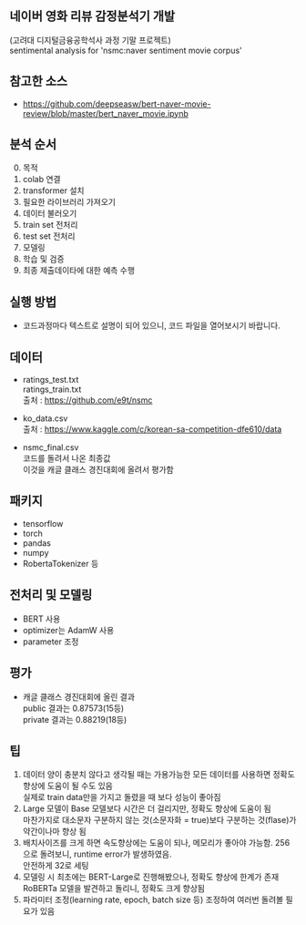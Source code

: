 ## 네이버 영화 리뷰 감정분석기 개발<br>
(고려대 디지털금융공학석사 과정 기말 프로젝트) <br>
sentimental analysis for 'nsmc:naver sentiment movie corpus'

## **참고한 소스**

- https://github.com/deepseasw/bert-naver-movie-review/blob/master/bert_naver_movie.ipynb

## **분석 순서**

0. 목적
1. colab 연결
2. transformer 설치
3. 필요한 라이브러리 가져오기
4. 데이터 불러오기
5. train set 전처리
6. test set 전처리
7. 모델링
8. 학습 및 검증
9. 최종 제출데이타에 대한 예측 수행

## **실행 방법**

- 코드과정마다 텍스트로 설명이 되어 있으니, 코드 파일을 열어보시기 바랍니다.

## **데이터**

- ratings_test.txt <br>
ratings_train.txt <br>
출처 : https://github.com/e9t/nsmc

- ko_data.csv <br>
출처 : https://www.kaggle.com/c/korean-sa-competition-dfe610/data

- nsmc_final.csv <br>
코드를 돌려서 나온 최종값 <br>
이것을 캐글 클래스 경진대회에 올려서 평가함

## **패키지**

- tensorflow
- torch
- pandas
- numpy
- RobertaTokenizer 등

## **전처리 및 모델링**

 - BERT 사용
 - optimizer는 AdamW 사용
 - parameter 조정 
 
## **평가**

- 캐글 클래스 경진대회에 올린 결과 <br>
public 결과는 0.87573(15등) <br>
private 결과는 0.88219(18등) <br>



## **팁**

1. 데이터 양이 충분치 않다고 생각될 때는 가용가능한 모든 데이터를 사용하면 정확도 향상에 도움이 될 수도 있음 <br>
실제로 train data만을 가지고 돌렸을 때 보다 성능이 좋아짐
2. Large 모델이 Base 모델보다 시간은 더 걸리지만, 정확도 향상에 도움이 됨 <br>
마찬가지로 대소문자 구분하지 않는 것(소문자화 = true)보다 구분하는 것(flase)가 약간이나마 향상 됨
3. 배치사이즈를 크게 하면 속도향상에는 도움이 되나, 메모리가 좋아야 가능함. 256으로 돌려보니, runtime error가 발생하였음. <br>
안전하게 32로 세팅
4. 모델링 시 최초에는 BERT-Large로 진행해봤으나, 정확도 향상에 한계가 존재<br>
RoBERTa 모델을 발견하고 돌리니, 정확도 크게 향상됨 
5. 파라미터 조정(learning rate, epoch, batch size 등) 조정하여 여러번 돌려볼 필요가 있음
